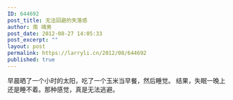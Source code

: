 ```yaml
---
ID: 644692
post_title: 无法回避的失落感
author: 南 靖男
post_date: 2012-08-27 14:05:33
post_excerpt: ""
layout: post
permalink: https://larryli.cn/2012/08/644692
published: true
---
```

早晨晒了一个小时的太阳，吃了一个玉米当早餐，然后睡觉。
结果，失眠一晚上还是睡不着。那种感觉，真是无法逃避。